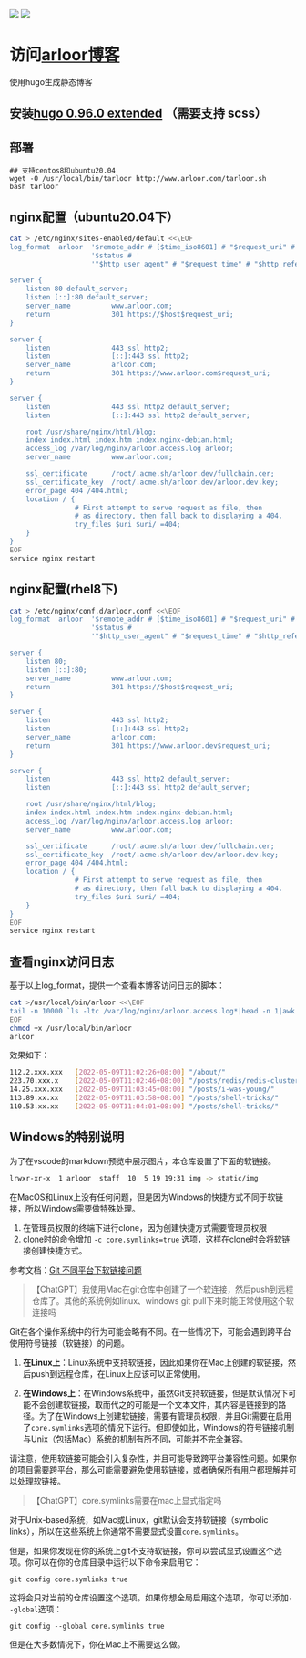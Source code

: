 [![](https://img.shields.io/github/last-commit/arloor/blog.svg?style=flat)](https://github.com/arloor/blog/commit/master)
![](https://img.shields.io/github/languages/code-size/arloor/blog.svg?style=flat)

# 访问[arloor博客](http://www.arloor.com)
使用hugo生成静态博客

## 安装[hugo 0.96.0 extended](https://github.com/gohugoio/hugo/releases/tag/v0.96.0) （需要支持 scss）

## 部署

```
## 支持centos8和ubuntu20.04
wget -O /usr/local/bin/tarloor http://www.arloor.com/tarloor.sh
bash tarloor
```

## nginx配置（ubuntu20.04下）

```bash
cat > /etc/nginx/sites-enabled/default <<\EOF
log_format  arloor  '$remote_addr # [$time_iso8601] # "$request_uri" # '
                    '$status # '
                    '"$http_user_agent" # "$request_time" # "$http_referer"';

server {
    listen 80 default_server;
    listen [::]:80 default_server;
    server_name          www.arloor.com;
    return               301 https://$host$request_uri;
}

server {
    listen               443 ssl http2;
    listen               [::]:443 ssl http2;
    server_name          arloor.com;
    return               301 https://www.arloor.com$request_uri;
}

server {
    listen               443 ssl http2 default_server;
    listen               [::]:443 ssl http2 default_server;

    root /usr/share/nginx/html/blog;
    index index.html index.htm index.nginx-debian.html;
    access_log /var/log/nginx/arloor.access.log arloor;
    server_name          www.arloor.com;

    ssl_certificate      /root/.acme.sh/arloor.dev/fullchain.cer;
    ssl_certificate_key  /root/.acme.sh/arloor.dev/arloor.dev.key;
    error_page 404 /404.html;
    location / {
                # First attempt to serve request as file, then
                # as directory, then fall back to displaying a 404.
                try_files $uri $uri/ =404;
    }
}
EOF
service nginx restart
```

## nginx配置(rhel8下)

```bash
cat > /etc/nginx/conf.d/arloor.conf <<\EOF
log_format  arloor  '$remote_addr # [$time_iso8601] # "$request_uri" # '
                    '$status # '
                    '"$http_user_agent" # "$request_time" # "$http_referer"';

server {
    listen 80;
    listen [::]:80;
    server_name          www.arloor.com;
    return               301 https://$host$request_uri;
}

server {
    listen               443 ssl http2;
    listen               [::]:443 ssl http2;
    server_name          arloor.com;
    return               301 https://www.arloor.dev$request_uri;
}

server {
    listen               443 ssl http2 default_server;
    listen               [::]:443 ssl http2 default_server;

    root /usr/share/nginx/html/blog;
    index index.html index.htm index.nginx-debian.html;
    access_log /var/log/nginx/arloor.access.log arloor;
    server_name          www.arloor.com;

    ssl_certificate      /root/.acme.sh/arloor.dev/fullchain.cer;
    ssl_certificate_key  /root/.acme.sh/arloor.dev/arloor.dev.key;
    error_page 404 /404.html;
    location / {
                # First attempt to serve request as file, then
                # as directory, then fall back to displaying a 404.
                try_files $uri $uri/ =404;
    }
}
EOF
service nginx restart
```

## 查看nginx访问日志

基于以上log_format，提供一个查看本博客访问日志的脚本：

```bash
cat >/usr/local/bin/arloor <<\EOF
tail -n 10000 `ls -ltc /var/log/nginx/arloor.access.log*|head -n 1|awk '{print $9}'`|awk -F" # " '$3~"(.*post.*|.*about.*|.*page.*|.*tags.*|^\"/\"$)" && $4==200 {printf("%s %15s %-30s %s\n",$2,$1,$3,$5)}'
EOF
chmod +x /usr/local/bin/arloor
arloor
```

效果如下：

```bash
112.2.xxx.xxx   [2022-05-09T11:02:26+08:00] "/about/"
223.70.xxx.x    [2022-05-09T11:02:46+08:00] "/posts/redis/redis-cluster/"
14.25.xxx.xxx   [2022-05-09T11:03:45+08:00] "/posts/i-was-young/"
113.89.xx.xx    [2022-05-09T11:03:58+08:00] "/posts/shell-tricks/"
110.53.xx.xx    [2022-05-09T11:04:01+08:00] "/posts/shell-tricks/"
```

## Windows的特别说明

为了在vscode的markdown预览中展示图片，本仓库设置了下面的软链接。

```bash
lrwxr-xr-x  1 arloor  staff  10  5 19 19:31 img -> static/img
```

在MacOS和Linux上没有任何问题，但是因为Windows的快捷方式不同于软链接，所以Windows需要做特殊处理。

1. 在管理员权限的终端下进行clone，因为创建快捷方式需要管理员权限
2. clone时的命令增加 `-c core.symlinks=true` 选项，这样在clone时会将软链接创建快捷方式。

参考文档：[Git 不同平台下软链接问题](https://murphypei.github.io/blog/2021/03/git-symlink)

> 【ChatGPT】我使用Mac在git仓库中创建了一个软连接，然后push到远程仓库了。其他的系统例如linux、windows git pull下来时能正常使用这个软连接吗

Git在各个操作系统中的行为可能会略有不同。在一些情况下，可能会遇到跨平台使用符号链接（软链接）的问题。

1. **在Linux上**：Linux系统中支持软链接，因此如果你在Mac上创建的软链接，然后push到远程仓库，在Linux上应该可以正常使用。

2. **在Windows上**：在Windows系统中，虽然Git支持软链接，但是默认情况下可能不会创建软链接，取而代之的可能是一个文本文件，其内容是链接到的路径。为了在Windows上创建软链接，需要有管理员权限，并且Git需要在启用了`core.symlinks`选项的情况下运行。但即使如此，Windows的符号链接机制与Unix（包括Mac）系统的机制有所不同，可能并不完全兼容。

请注意，使用软链接可能会引入复杂性，并且可能导致跨平台兼容性问题。如果你的项目需要跨平台，那么可能需要避免使用软链接，或者确保所有用户都理解并可以处理软链接。

> 【ChatGPT】core.symlinks需要在mac上显式指定吗

对于Unix-based系统，如Mac或Linux，git默认会支持软链接（symbolic links），所以在这些系统上你通常不需要显式设置`core.symlinks`。

但是，如果你发现在你的系统上git不支持软链接，你可以尝试显式设置这个选项。你可以在你的仓库目录中运行以下命令来启用它：

```
git config core.symlinks true
```

这将会只对当前的仓库设置这个选项。如果你想全局启用这个选项，你可以添加`--global`选项：

```
git config --global core.symlinks true
```

但是在大多数情况下，你在Mac上不需要这么做。